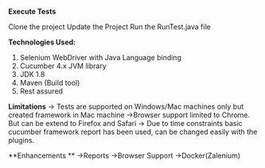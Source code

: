 **Execute Tests**

Clone the project
Update the Project
Run the RunTest.java file

**Technologies Used:**
1. Selenium WebDriver with Java Language binding
2. Cucumber 4.x JVM library
3. JDK 1.8
4. Maven (Build tool)
5. Rest assured

**Limitations**
-> Tests are supported on Windows/Mac machines only but created framework in Mac machine
->Browser support limited to Chrome. But can be extend to Firefox and Safari
-> Due to time constraints basic cucumber framework report has been used, can be changed easily with the plugins.

**Enhancements **
->Reports
->Browser Support
->Docker(Zalenium) 

